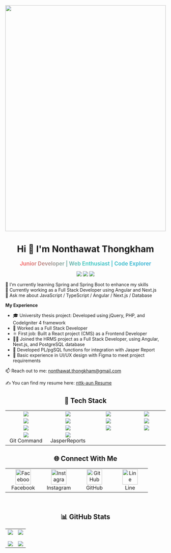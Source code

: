 <div align="center">
<!--   
  <div style="font-size:40px;">_________________________________________________________________________________________________________________________</div>
   -->
  <img src="https://github.com/nttk-aun/nttk-aun/blob/main/assets/dev-gif.gif?raw=true" style="width: 100%; max-width: 900px; height: 710px;" />
  
  <!-- <div style="font-size:40px;">‾‾‾‾‾‾‾‾‾‾‾‾‾‾‾‾‾‾‾‾‾‾‾‾‾‾‾‾‾‾‾‾‾‾‾‾‾‾‾‾‾‾‾‾‾‾‾‾‾‾‾‾‾‾‾‾‾‾‾‾‾‾‾‾‾‾‾‾‾‾‾‾‾‾‾‾‾‾‾‾‾‾‾‾‾‾‾‾‾‾‾‾‾‾‾‾‾‾‾‾‾‾‾‾‾‾‾‾‾‾‾‾‾‾‾‾‾‾‾‾‾</div> -->

</div>

<h1 align="center">Hi 👋 I'm Nonthawat Thongkham</h1>

<p align="center">
    <span style="display:inline-block; overflow:hidden;">
        <span style="display:inline-block; animation: slide-in-right 2s ease forwards;">
            <span style="background: linear-gradient(to right, #ff6b6b, #4ecdc4, #45b7d8); -webkit-background-clip: text; color: transparent; font-weight: bold; font-size: 1.2em;">Junior Developer | Web Enthusiast | Code Explorer</span>
        </span>
    </span>
</p>

<p align="center">
  <img src="https://img.shields.io/github/followers/nttk-aun?label=Followers&style=social" />
  <img src="https://img.shields.io/github/stars/nttk-aun?label=Stars&style=social" />
  <img src="https://komarev.com/ghpvc/?username=nttk-aun&label=Profile%20views&color=0e75b6&style=flat" />
</p>

🌱 I'm currently learning Spring and Spring Boot to enhance my skills  
🔭 Currently working as a Full Stack Developer using Angular and Next.js  
💬 Ask me about JavaScript / TypeScript / Angular / Next.js / Database  

**My Experience**

- 🎓 University thesis project: Developed using jQuery, PHP, and CodeIgniter 4 framework
- 💼 Worked as a Full Stack Developer
- ⚛️ First job: Built a React project (CMS) as a Frontend Developer
- 🧑‍💻 Joined the HRMS project as a Full Stack Developer, using Angular, Next.js, and PostgreSQL database
- 📝 Developed PL/pgSQL functions for integration with Jasper Report
- 🎨 Basic experience in UI/UX design with Figma to meet project requirements


📫 Reach out to me: nonthawat.thongkham@gmail.com

✍ You can find my resume here: [nttk-aun Resume](https://github.com/nttk-aun)

<h2 align="center">🚀 Tech Stack</h2>

<div align="center">
  <table>
    <tr>
      <td align="center" width="120">
        <img src="https://img.shields.io/badge/Next.js-000000?style=for-the-badge&logo=next.js&logoColor=white" />
        <br>
      </td>
      <td align="center" width="120">
        <img src="https://img.shields.io/badge/React-20232A?style=for-the-badge&logo=react&logoColor=61DAFB" />
        <br>
      </td>
      <td align="center" width="120">
        <img src="https://img.shields.io/badge/Angular-DD0031?style=for-the-badge&logo=angular&logoColor=white" />
        <br>
      </td>
      <td align="center" width="120">
        <img src="https://img.shields.io/badge/Bootstrap-563D7C?style=for-the-badge&logo=bootstrap&logoColor=white" />
        <br>
      </td>
    </tr>
    <tr>
      <td align="center" width="120">
        <img src="https://img.shields.io/badge/jQuery-0769AD?style=for-the-badge&logo=jquery&logoColor=white" />
        <br>
      </td>
      <td align="center" width="120">
        <img src="https://img.shields.io/badge/Tailwind_CSS-06B6D4?style=for-the-badge&logo=tailwind-css&logoColor=white" />
        <br>
      </td>
      <td align="center" width="120">
        <img src="https://img.shields.io/badge/TypeScript-007ACC?style=for-the-badge&logo=typescript&logoColor=white" />
        <br>
      </td>
      <td align="center" width="120">
        <img src="https://img.shields.io/badge/JavaScript-F7DF1E?style=for-the-badge&logo=javascript&logoColor=black" />
        <br>
      </td>
    </tr>
    <tr>
      <td align="center" width="120">
        <img src="https://img.shields.io/badge/MySQL-4479A1?style=for-the-badge&logo=mysql&logoColor=white" />
        <br>
      </td>
      <td align="center" width="120">
        <img src="https://img.shields.io/badge/C%23-000000?style=for-the-badge&logo=c-sharp&logoColor=white" />
        <br>
      </td>
      <td align="center" width="120">
        <img src="https://img.shields.io/badge/Postman-FF6C37?style=for-the-badge&logo=postman&logoColor=white" />
        <br>
      </td>
      <td align="center" width="120">
        <img src="https://img.shields.io/badge/Figma-F24E1E?style=for-the-badge&logo=figma&logoColor=white" />
        <br>
      </td>
    </tr>
    <tr>
      <td align="center" width="120">
        <img src="https://img.shields.io/badge/Git-F05032?style=for-the-badge&logo=git&logoColor=white" />
        <br>Git Command
      </td>
      <td align="center" width="120">
  <img src="https://img.shields.io/badge/JasperReports-3A3A3A?style=for-the-badge&logo=jaspersoft&logoColor=white" />
  <br>JasperReports
</td>
    </tr>
  </table>
</div>




<h2 align="center">🌐 Connect With Me</h2>

<div align="center">
  <table>
    <tr>
      <td align="center" width="96">
        <a href="https://www.facebook.com/oan.bibi" target="_blank">
          <img src="https://raw.githubusercontent.com/rahuldkjain/github-profile-readme-generator/master/src/images/icons/Social/facebook.svg" width="48" height="48" alt="Facebook" />
        </a>
        <br>Facebook
      </td>
      <td align="center" width="96">
        <a href="https://www.instagram.com/oan_bibi/" target="_blank">
          <img src="https://raw.githubusercontent.com/rahuldkjain/github-profile-readme-generator/master/src/images/icons/Social/instagram.svg" width="48" height="48" alt="Instagram" />
        </a>
        <br>Instagram
      </td>
      <td align="center" width="96">
        <a href="https://github.com/nttk-aun" target="_blank">
          <img src="https://raw.githubusercontent.com/rahuldkjain/github-profile-readme-generator/master/src/images/icons/Social/github.svg" width="48" height="48" alt="GitHub" />
        </a>
        <br>GitHub
      </td>
      <td align="center" width="96">
        <a href="https://line.me/ti/p/~oan_bibi" target="_blank">
          <img src="https://upload.wikimedia.org/wikipedia/commons/4/41/LINE_logo.svg" width="48" height="48" alt="Line" />
        </a>
        <br>Line
      </td>
    </tr>
  </table>
</div>

<br>

<h2 align="center">📊 GitHub Stats</h2>

<div align="center">
  <table>
    <tr>
      <td width="50%" align="center">
        <img src="https://github-readme-stats.vercel.app/api?username=nttk-aun&show_icons=true&theme=radical" />
        <br><br>
        <img src="https://github-readme-streak-stats.herokuapp.com/?user=nttk-aun&theme=radical" />
      </td>
      <td width="50%" align="center">
        <img src="https://github-readme-stats.vercel.app/api/top-langs/?username=nttk-aun&layout=compact&theme=radical" />
        <br><br>
        <img src="https://github-profile-trophy.vercel.app/?username=nttk-aun&theme=radical&row=2&column=3" />
      </td>
    </tr>
  </table>
</div>